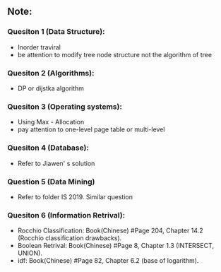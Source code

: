 ## Note:
### Quesiton 1 (Data Structure):
- Inorder traviral
- be attention to modify tree node structure not the algorithm of tree

### Quesiton 2 (Algorithms):
- DP or dijstka algorithm

### Quesiton 3 (Operating systems):
- Using Max - Allocation
- pay attention to one-level page table or multi-level

### Quesiton 4 (Database):
- Refer to Jiawen' s solution

### Question 5 (Data Mining)
- Refer to folder IS 2019. Similar question

### Quesiton 6 (Information Retrival):
- Rocchio Classification: Book(Chinese) \#Page 204, Chapter 14.2 (Rocchio classification drawbacks).
- Boolean Retrival: Book(Chinese) \#Page 8, Chapter 1.3 (INTERSECT, UNION).
- idf: Book(Chinese) \#Page 82, Chapter 6.2 (base of logarithm).
